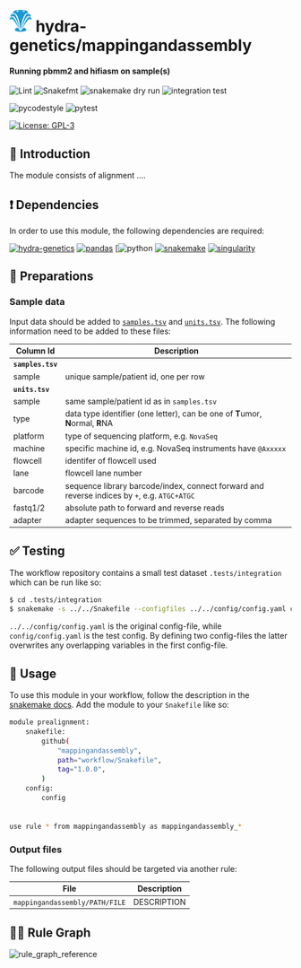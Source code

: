 # <img src="images/hydragenetics.png" width=40 /> hydra-genetics/mappingandassembly

#### Running pbmm2 and hifiasm on sample(s)

![Lint](https://github.com/hydra-genetics/mappingandassembly/actions/workflows/lint.yaml/badge.svg?branch=develop)
![Snakefmt](https://github.com/hydra-genetics/mappingandassembly/actions/workflows/snakefmt.yaml/badge.svg?branch=develop)
![snakemake dry run](https://github.com/hydra-genetics/mappingandassembly/actions/workflows/snakemake-dry-run.yaml/badge.svg?branch=develop)
![integration test](https://github.com/hydra-genetics/mappingandassembly/actions/workflows/integration.yaml/badge.svg?branch=develop)

![pycodestyle](https://github.com/hydra-genetics/mappingandassembly/actions/workflows/pycodestyle.yaml/badge.svg?branch=develop)
![pytest](https://github.com/hydra-genetics/mappingandassembly/actions/workflows/pytest.yaml/badge.svg?branch=develop)

[![License: GPL-3](https://img.shields.io/badge/License-GPL3-yellow.svg)](https://opensource.org/licenses/gpl-3.0.html)

## :speech_balloon: Introduction

The module consists of alignment  ....

## :heavy_exclamation_mark: Dependencies

In order to use this module, the following dependencies are required:

[![hydra-genetics](https://img.shields.io/badge/hydragenetics-v1.3.0-blue)](https://github.com/hydra-genetics/)
[![pandas](https://img.shields.io/badge/pandas-1.3.1-blue)](https://pandas.pydata.org/)
[![python](https://img.shields.io/badge/python-3.8-blue)
[![snakemake](https://img.shields.io/badge/snakemake-6.8.0-blue)](https://snakemake.readthedocs.io/en/stable/)
[![singularity](https://img.shields.io/badge/singularity-3.0.0-blue)](https://sylabs.io/docs/)

## :school_satchel: Preparations

### Sample data

Input data should be added to [`samples.tsv`](https://github.com/hydra-genetics/mappingandassembly/blob/develop/config/samples.tsv)
and [`units.tsv`](https://github.com/hydra-genetics/mappingandassembly/blob/develop/config/units.tsv).
The following information need to be added to these files:

| Column Id | Description |
| --- | --- |
| **`samples.tsv`** |
| sample | unique sample/patient id, one per row |
| **`units.tsv`** |
| sample | same sample/patient id as in `samples.tsv` |
| type | data type identifier (one letter), can be one of **T**umor, **N**ormal, **R**NA |
| platform | type of sequencing platform, e.g. `NovaSeq` |
| machine | specific machine id, e.g. NovaSeq instruments have `@Axxxxx` |
| flowcell | identifer of flowcell used |
| lane | flowcell lane number |
| barcode | sequence library barcode/index, connect forward and reverse indices by `+`, e.g. `ATGC+ATGC` |
| fastq1/2 | absolute path to forward and reverse reads |
| adapter | adapter sequences to be trimmed, separated by comma |

## :white_check_mark: Testing

The workflow repository contains a small test dataset `.tests/integration` which can be run like so:

```bash
$ cd .tests/integration
$ snakemake -s ../../Snakefile --configfiles ../../config/config.yaml config/config.yaml -j1 --use-singularity
```
`../../config/config.yaml` is the original config-file, while `config/config.yaml` is the test config. By defining two config-files the latter overwrites any overlapping variables in the first config-file.
## :rocket: Usage

To use this module in your workflow, follow the description in the
[snakemake docs](https://snakemake.readthedocs.io/en/stable/snakefiles/modularization.html#modules).
Add the module to your `Snakefile` like so:

```bash
module prealignment:
    snakefile:
        github(
            "mappingandassembly",
            path="workflow/Snakefile",
            tag="1.0.0",
        )
    config:
        config


use rule * from mappingandassembly as mappingandassembly_*
```

### Output files

The following output files should be targeted via another rule:

| File | Description |
|---|---|
| `mappingandassembly/PATH/FILE` | DESCRIPTION |

## :judge: Rule Graph
![rule_graph_reference](images/rulegraph.svg)